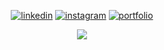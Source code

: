 <div align="center">

  
  [![linkedin](https://img.shields.io/badge/linkedin-000?style=for-the-badge&logo=linkedin&logoColor=fa8b00&color=151515)](https://www.linkedin.com/in/josuehoenicka/)
  [![instagram](https://img.shields.io/badge/instagram-000?style=for-the-badge&logo=instagram&logoColor=fa8b00&color=151515)](https://www.instagram.com/josuehoenicka/?hl=es)
  [![portfolio](https://img.shields.io/badge/portfolio-000?style=for-the-badge&logo=ko-fi&logoColor=fa8b00&color=151515)](https://bandicootfolio.web.app/#/)
 
 <div align="center">
   
   ![](https://github-readme-streak-stats.herokuapp.com/?user=josuehoenicka&theme=dark&hide_border=true)
  
  </div>
   
   
</div>
  
  

  




